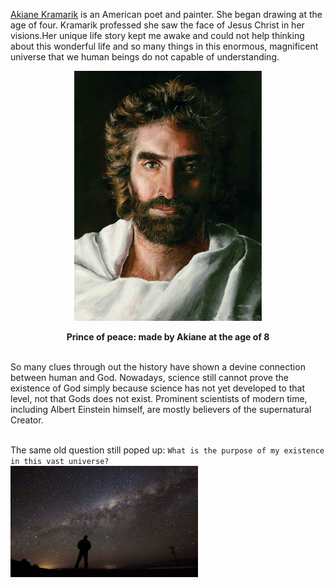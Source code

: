 [Akiane Kramarik](https://en.wikipedia.org/wiki/Akiane) is an American poet and painter. She began drawing at the age of four. Kramarik professed she saw the face of Jesus Christ in her visions.Her unique life story kept me awake and could not help thinking about this wonderful life and so many things in this enormous, magnificent universe that we human beings do not capable of understanding.

<p align="center">
<img src = "https://github.com/SimonCao1207/SimonCao1207.github.io/blob/master/images/prince_of_peace.jpg?raw=true" width=300>

**<p align="center"> Prince of peace: made by Akiane at the age of 8 </p>**

<br>
So many clues through out the history have shown a devine connection between human and God. Nowadays, science still cannot prove the existence of God simply because science
has not yet developed to that level, not that Gods does not exist. Prominent scientists of modern time, including Albert Einstein himself, are mostly believers of the supernatural Creator.
<br>

<br>The same old question still poped up:
`What is the purpose of my existence in this vast universe?`
<br>
<img src = "https://github.com/SimonCao1207/SimonCao1207.github.io/blob/master/images/lonely_universe.jpg?raw=true" width = 300>
